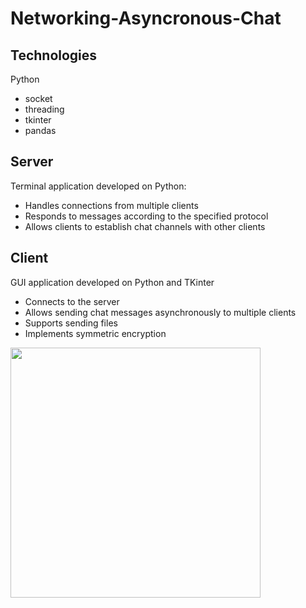 # Networking-Asyncronous-Chat

## Technologies
Python
* socket
* threading
* tkinter
* pandas

## Server
Terminal application developed on Python:
* Handles connections from multiple clients
* Responds to messages according to the specified protocol
* Allows clients to establish chat channels with other clients

## Client
GUI application developed on Python and TKinter
* Connects to the server
* Allows sending chat messages asynchronously to multiple clients
* Supports sending files
* Implements symmetric encryption

<img src="https://github.com/grimloc-aduque/Networking-Asyncronous-Chat/blob/main/clientUI.png" style="width:400px;"/>
